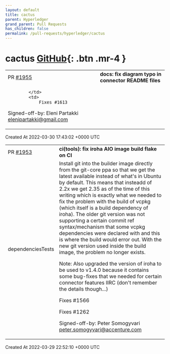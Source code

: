 ```yaml
---
layout: default
title: cactus
parent: Hyperledger
grand_parent: Pull Requests
has_children: false
permalink: /pull-requests/hyperledger/cactus
---
```


# cactus <span class="fs-3 right-align">[GitHub](https://github.com/hyperledger/cactus){: .btn .mr-4 }</span>


<div>
    <table>
        <tr>
            <td>
                PR <a href="https://github.com/hyperledger/cactus/pull/1955" class=".btn">#1955</a>
            </td>
            <td>
                <b>
                    docs: fix diagram typo in connector README files
                </b>
            </td>
        </tr>
        <tr>
            <td>
                
            </td>
            <td>
                Fixes #1613

Signed-off-by: Eleni Partakki <elenipartakki@gmail.com>
            </td>
        </tr>
    </table>
    <div class="right-align">
        Created At 2022-03-30 17:43:02 +0000 UTC
    </div>
</div>

<div>
    <table>
        <tr>
            <td>
                PR <a href="https://github.com/hyperledger/cactus/pull/1953" class=".btn">#1953</a>
            </td>
            <td>
                <b>
                    ci(tools): fix iroha AIO image build flake on CI
                </b>
            </td>
        </tr>
        <tr>
            <td>
                <span class="chip">dependencies</span><span class="chip">Tests</span>
            </td>
            <td>
                Install git into the builder image directly from the git-core ppa
so that we get the latest available instead of what's in Ubuntu
by default. This means that insteadd of 2.2x we get 2.35 as of
the time of this writing which is exactly what we needed to
fix the problem with the build of vcpkg (which itself is a build
dependency of iroha).
The older git version was not supporting a certain commit ref
syntax/mechanism that some vcpkg dependencies were declared
with and this is where the build would error out.
With the new git version used inside the build image, the problem
no longer exists.

Note: Also upgraded the version of iroha to be used to v1.4.0
because it contains some bug-fixes that we needed for certain
connector features IIRC (don't remember the details though...)

Fixes #1566

Fixes #1262

Signed-off-by: Peter Somogyvari <peter.somogyvari@accenture.com>
            </td>
        </tr>
    </table>
    <div class="right-align">
        Created At 2022-03-29 22:52:10 +0000 UTC
    </div>
</div>

